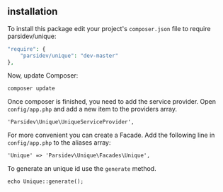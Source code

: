 installation
------------
To install this package edit your project's ```composer.json``` file to require parsidev/unique:

```php
"require": {
    "parsidev/unique": "dev-master"
},
```

Now, update Composer:
```
composer update
```

Once composer is finished, you need to add the service provider. Open ```config/app.php``` and add a new item to the providers array.
```
'Parsidev\Unique\UniqueServiceProvider',
```
For more convenient you can create a Facade. Add the following line in ```config/app.php```  to the aliases array:
```
'Unique' => 'Parsidev\Unique\Facades\Unique',
```


To generate an unique id use the ``generate`` method.
```
echo Unique::generate();
```

